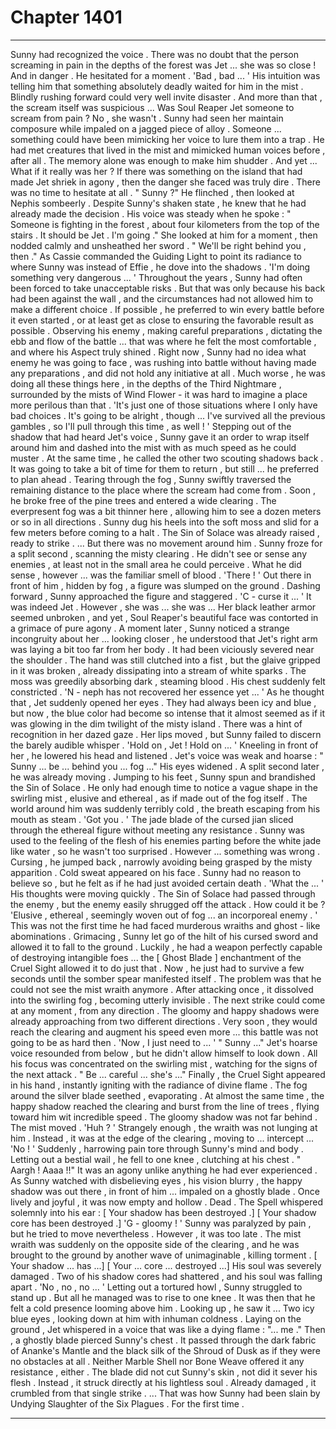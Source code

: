 
# Chapter 1401


---

Sunny had recognized the voice . There was no doubt that the person screaming in pain in the depths of the forest was Jet ... she was so close ! And in danger . He hesitated for a moment .
'Bad , bad ... '
His intuition was telling him that something absolutely deadly waited for him in the mist . Blindly rushing forward could very well invite disaster . And more than that , the scream itself was suspicious ... Was Soul Reaper Jet someone to scream from pain ? No , she wasn't . Sunny had seen her maintain composure while impaled on a jagged piece of alloy . Someone ... something could have been mimicking her voice to lure them into a trap .
He had met creatures that lived in the mist and mimicked human voices before , after all . The memory alone was enough to make him shudder . And yet ... What if it really was her ? If there was something on the island that had made Jet shriek in agony , then the danger she faced was truly dire . There was no time to hesitate at all .
" Sunny ?"
He flinched , then looked at Nephis sombeerly . Despite Sunny's shaken state , he knew that he had already made the decision . His voice was steady when he spoke :
" Someone is fighting in the forest , about four kilometers from the top of the stairs . It should be Jet . I'm going ."
She looked at him for a moment , then nodded calmly and unsheathed her sword .
" We'll be right behind you , then ."
As Cassie commanded the Guiding Light to point its radiance to where Sunny was instead of Effie , he dove into the shadows .
'I'm doing something very dangerous ... '
Throughout the years , Sunny had often been forced to take unacceptable risks . But that was only because his back had been against the wall , and the circumstances had not allowed him to make a different choice . If possible , he preferred to win every battle before it even started , or at least get as close to ensuring the favorable result as possible . Observing his enemy , making careful preparations , dictating the ebb and flow of the battle ... that was where he felt the most comfortable , and where his Aspect truly shined .
Right now , Sunny had no idea what enemy he was going to face , was rushing into battle without having made any preparations , and did not hold any initiative at all . Much worse , he was doing all these things here , in the depths of the Third Nightmare , surrounded by the mists of Wind Flower - it was hard to imagine a place more perilous than that .
'It's just one of those situations where I only have bad choices . It's going to be alright , though ... I've survived all the previous gambles , so I'll pull through this time , as well ! '
Stepping out of the shadow that had heard Jet's voice , Sunny gave it an order to wrap itself around him and dashed into the mist with as much speed as he could muster . At the same time , he called the other two scouting shadows back . It was going to take a bit of time for them to return , but still ... he preferred to plan ahead .
Tearing through the fog , Sunny swiftly traversed the remaining distance to the place where the scream had come from . Soon , he broke free of the pine trees and entered a wide clearing . The everpresent fog was a bit thinner here , allowing him to see a dozen meters or so in all directions . Sunny dug his heels into the soft moss and slid for a few meters before coming to a halt . The Sin of Solace was already raised , ready to strike .
... But there was no movement around him .
Sunny froze for a split second , scanning the misty clearing . He didn't see or sense any enemies , at least not in the small area he could perceive . What he did sense , however ... was the familiar smell of blood .
'There ! '
Out there in front of him , hidden by fog , a figure was slumped on the ground . Dashing forward , Sunny approached the figure and staggered .
'C - curse it ... '
It was indeed Jet . However , she was ... she was ...
Her black leather armor seemed unbroken , and yet , Soul Reaper's beautiful face was contorted in a grimace of pure agony . A moment later , Sunny noticed a strange incongruity about her ... looking closer , he understood that Jet's right arm was laying a bit too far from her body . It had been viciously severed near the shoulder . The hand was still clutched into a fist , but the glaive gripped in it was broken , already dissipating into a stream of white sparks . The moss was greedily absorbing dark , steaming blood .
His chest suddenly felt constricted .
'N - neph has not recovered her essence yet ... '
As he thought that , Jet suddenly opened her eyes . They had always been icy and blue , but now , the blue color had become so intense that it almost seemed as if it was glowing in the dim twilight of the misty island . There was a hint of recognition in her dazed gaze . Her lips moved , but Sunny failed to discern the barely audible whisper .
'Hold on , Jet ! Hold on ... '
Kneeling in front of her , he lowered his head and listened .
Jet's voice was weak and hoarse :
" Sunny ... be ... behind you ... fog ..."
His eyes widened .
A split second later , he was already moving .
Jumping to his feet , Sunny spun and brandished the Sin of Solace . He only had enough time to notice a vague shape in the swirling mist , elusive and ethereal , as if made out of the fog itself . The world around him was suddenly terribly cold , the breath escaping from his mouth as steam .
'Got you . '
The jade blade of the cursed jian sliced through the ethereal figure without meeting any resistance . Sunny was used to the feeling of the flesh of his enemies parting before the white jade like water , so he wasn't too surprised .
However ... something was wrong .
Cursing , he jumped back , narrowly avoiding being grasped by the misty apparition . Cold sweat appeared on his face .
Sunny had no reason to believe so , but he felt as if he had just avoided certain death .
'What the ... '
His thoughts were moving quickly . The Sin of Solace had passed through the enemy , but the enemy easily shrugged off the attack . How could it be ?
'Elusive , ethereal , seemingly woven out of fog ... an incorporeal enemy . '
This was not the first time he had faced murderous wraiths and ghost - like abominations . Grimacing , Sunny let go of the hilt of his cursed sword and allowed it to fall to the ground .
Luckily , he had a weapon perfectly capable of destroying intangible foes ... the [ Ghost Blade ] enchantment of the Cruel Sight allowed it to do just that . Now , he just had to survive a few seconds until the somber spear manifested itself .
The problem was that he could not see the mist wraith anymore . After attacking once , it dissolved into the swirling fog , becoming utterly invisible . The next strike could come at any moment , from any direction .
The gloomy and happy shadows were already approaching from two different directions . Very soon , they would reach the clearing and augment his speed even more ... this battle was not going to be as hard then .
'Now , I just need to ... '
" Sunny ..."
Jet's hoarse voice resounded from below , but he didn't allow himself to look down . All his focus was concentrated on the swirling mist , watching for the signs of the next attack .
" Be ... careful ... she's ..."
Finally , the Cruel Sight appeared in his hand , instantly igniting with the radiance of divine flame . The fog around the silver blade seethed , evaporating . At almost the same time , the happy shadow reached the clearing and burst from the line of trees , flying toward him wit incredible speed . The gloomy shadow was not far behind .
The mist moved .
'Huh ? '
Strangely enough , the wraith was not lunging at him . Instead , it was at the edge of the clearing , moving to ... intercept ...
'No ! '
Suddenly , harrowing pain tore through Sunny's mind and body . Letting out a bestial wail , he fell to one knee , clutching at his chest .
" Aargh ! Aaaa !!"
It was an agony unlike anything he had ever experienced .
As Sunny watched with disbelieving eyes , his vision blurry , the happy shadow was out there , in front of him ... impaled on a ghostly blade . Once lively and joyful , it was now empty and hollow .
Dead .
The Spell whispered solemnly into his ear :
[ Your shadow has been destroyed .]
[ Your shadow core has been destroyed .]
'G - gloomy ! '
Sunny was paralyzed by pain , but he tried to move nevertheless . However , it was too late .
The mist wraith was suddenly on the opposite side of the clearing , and he was brought to the ground by another wave of unimaginable , killing torment .
[ Your shadow ... has ...]
[ Your ... core ... destroyed ...]
His soul was severely damaged . Two of his shadow cores had shattered , and his soul was falling apart .
'No , no , no ... '
Letting out a tortured howl , Sunny struggled to stand up . But all he managed was to rise to one knee .
It was then that he felt a cold presence looming above him . Looking up , he saw it ...
Two icy blue eyes , looking down at him with inhuman coldness .
Laying on the ground , Jet whispered in a voice that was like a dying flame :
"... me ."
Then , a ghostly blade pierced Sunny's chest . It passed through the dark fabric of Ananke's Mantle and the black silk of the Shroud of Dusk as if they were no obstacles at all . Neither Marble Shell nor Bone Weave offered it any resistance , either .
The blade did not cut Sunny's skin , not did it sever his flesh . Instead , it struck directly at his lightless soul . Already damaged , it crumbled from that single strike .
... That was how Sunny had been slain by Undying Slaughter of the Six Plagues . For the first time .

---

